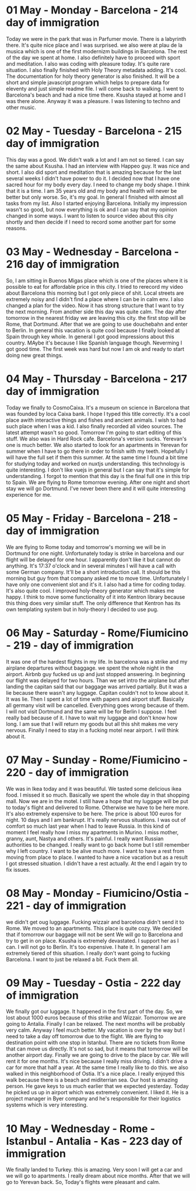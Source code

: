 # 01 May - Monday - Barcelona - 214 day of immigration

Today we were in the park that was in Parfumer movie. There is a labyrinth there. It's quite nice place and I was surprised. we also were at plau de la musica which is one of the first modernizm buildings in Barcelona. The rest of the day we spent at home. I also definitely have to proceed with sport and meditation. I also was coding with pleasure today. It's quite rare situation. I also finally finished with Holy Theory metadata adding. It's cool. The documentation for holy theory generator is also finished. It will be a short and simple javascript program which helps to prepare data for eleventy and just simple readme file. I will come back to walking. I went to Barcelona's beach and had a nice time there. Ksusha stayed at home and I was there alone. Anyway it was a pleasure. I was listening to techno and other music.

# 02 May - Tuesday - Barcelona - 215 day of immigration

This day was a good. We didn't walk a lot and I am not so tiered. I can say the same about Ksusha. I had an interview with Happeo guy. It was nice and short. I also did sport and meditation that is amazing because for the last several weeks I didn't have power to do it. I decided now that I have one sacred hour for my body every day. I need to change my body shape. I think that it is a time. I am 35 years old and my body and health will never be better but only worse. So, it's my goal. In general I finished with almost all tasks from my list. Also I started enjoying Barcelona.  Initially my impression wasn't so good, but now everything is ok and I can say that my opinion changed in some ways. I want to listen to source video about this city shortly and then decide if I need to record some another part for some reasons.

# 03 May - Wednesday - Barcelona - 216 day of immigration

So, I am sitting in Buenos Migas place which is one of the places where it is possible to eat for affordable price in this city. I tried to rerecord my video about Barcelona this morning but I got only piece of shit. Local streets are extremely noisy and I didn't find a place where I can be in calm env. I also changed a plan for the video. Now it has strong structure that I want to try the next morning. From another side this day was quite calm. The day after tomorrow in the nearest friday we are leaving this city. the first stop will be Rome, that Dortmund. After that we are going to use douchebahn and enter to Berlin. In general this vacation is quite cool because I finally looked at Spain through key whole. In general I got good impressions about this country. MAybe it's because I like Spanish language though. Neverming I got good time. The first week was hard but now I am ok and ready to start doing new great things.

# 04 May - Thursday - Barcelona - 217 day of immigration

Today we finally to CosmoCaixa. It's a museum on science in Barcelona that was founded by loca Caixa bank. I hope I typed this title correctly. It's a cool place awith interactive things and fishes and ancient animals. I wish to had such place when I was a kid. I also finally recorded all video sources. The latest attempt wasn't so good. Tomorrow I'm going to start editing of this stuff. We also was in Hard Rock cafe. Barcelona's version sucks. Yerevan's one is much better. We also started to look for an apartments in Yerevan for summer when I have to go there in order to finish with my teeth. Hopefully I will have the full set if them this summer. At the same time I found a bit time for studying today and worked on nuxtjs understanding. this technology is quite interesting. I don't like vuejs in general but I can say that it's simple for understanding. I forgot to mention that this day is the final full one in this trip to Spain. We are flying to Rome tomorrow evening. After one night and short stay we will go Dortmund. I've never been there and it will quite interesting experience for me.

# 05 May - Friday - Barcelona - 218 - day of immigration

We are flying to Rome today and tomorrow's morning we will be in Dortmund for one night. Unfortunately today is strike in barcelona and our flight will be delayed for one hour. I apparently don't like it but cannot do anything. It's 17:37 o'clock and in several minutes I will have a call with some German company. It'll be a short introduction call. It should be this morning but guy from that company asked me to move time. Unfortunately I have only one convenient slot and it's it. I also had a time for coding today. It's also quite cool. I improved holy-theory generator which makes me happy. I think to move some functionality of it into Kentron library because this thing does very similar stuff. The only difference that Kentron has its own templating system but in holy-theory I decided to use pug.

# 06 May - Saturday - Rome/Fiumicino - 219 - day of immigration

It was one of the hardest flights in my life. In barcelona was a strike and my airplane departures without baggage. we spent the whole night in the airport. Airbnb guy fucked us up and just stopped answering. In beginning our flight was delayed for two hours. Than we set intro the airplane but after landing the capitan said that our baggage was arrived partially. But it was a lie because there wasn't any luggage. Capitan couldn't not to know about it. It was lie. Then I spent a lot of time with papers and airport stuff. Basically all germany visit will be cancelled. Everything goes wrong because of them. I will not visit Dortmund and the same will be for Berlin I suppose. I feel really bad because of it. I have to wait my luggage and don't know how long. I am sue that I will return my goods but all this shit makes me very nervous. Finally I need to stay in a fucking motel near airport. I will think about it.

# 07 May - Sunday - Rome/Fiumicino - 220 - day of immigration

We was in Ikea today and it was beautiful. We tasted some delicious ikea food. I missed it so much. Basically we spent the whole day in that shopping mall. Now we are in the motel. I still have a hope that my luggage will be put to today's flight and delivered to Rome. Otherwise we have to be here more. It's also extremely expensive to be here. The price is about 100 euros for night. 10 days and I am bankrupt. It's really nervous situations. I was out of comfort so much last year when I had to leave Russia. In this kind of moment I feel really how I miss my apartments in Murino. I miss mother, granny, aunt, Nastya and others. It's painful. I really want Russian authorities to be changed. I really want to go back home but I still remember why I left country. I want to be alive much more. I want to have a rest from moving from place to place. I wanted to have a nice vacation but as a result I got stressed situation. I didn't have a rest actually. At the end I again try to fix issues.

# 08 May - Monday - Fiumicino/Ostia - 221 - day of immigration

we didn't get oug luggage. Fucking wizzair and barcelona didn't send it to Rome. We moved to an apartments. This place is quite cozy. We decided that if tomorrow our baggage will not be sent We will go to Barcelona and try to get in on place. Ksusha is extremely devastated. I support her as I can. I will not go to Berlin. It's too expensive. I hate it. In general I am extremely tiered of this situation. I really don't want going to fucking Barcelona. I want to just be relaxed a bit. Fuck them all.

# 09 May - Tuesday - Ostia - 222 day of immigration

We finally got our luggage. It happened in the first part of the day. So, we lost about 1000 euros because of this strike and Wizzair. Tomorrow we are going to Antalia. Finally I can be relaxed. The next months will be probably very calm. Anyway I feel much better. My vacation is over by the way but I need to take a day off tomorrow due to the flight. We are flying to destination point with one stop in Istanbul. There are no tickets from Rome that can move us directly. It's not so sad, but it means that tomorrow will be another airport day. Finally we are going to drive to the place by car. We will rent it for one months. It's nice because I really miss driving. I didn't drive a car for more that half a year. At the same time I really like to do this. we also walked in this neighborhood of Ostia. It's a nice place. I really enjoyed this walk because there is a beach and miditerrian sea. Our host is amazing person. He gave keys to us much earlier that we expected yesterday. Today he picked us up in airport which was extremely convenient. I liked it. He is a project manager in Byer company and he's responsible for their logistics systems which is very interesting.

# 10 May - Wednesday - Rome - Istanbul - Antalia - Kas - 223 day of immigration

We finally landed to Turkey. this is amazing. Very soon I will get a car and we will go to apartments. I really dream about nice months. After that we will go to Yerevan back. So, Today's flights were pleasant and calm.